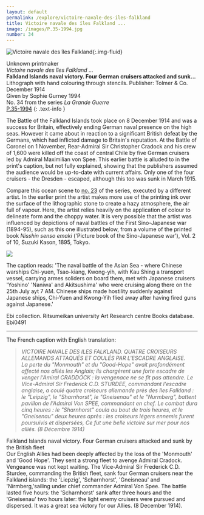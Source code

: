 ```yaml
---
layout: default
permalink: /explore/victoire-navale-des-iles-falkland
title: Victoire navale des îles Falkland ...
image: /images/P.35-1994.jpg
number: 34
---
```

![Victoire navale des îles Falkland]({{site.baseurl}}/images/P.35-1994.jpg){:.img-fluid}

Unknown printmaker  
_Victoire navale des îles Falkland ..._  
**Falkland Islands naval victory. Four German cruisers attacked and sunk...**  
Lithograph with hand colouring through stencils. Publisher: Tolmer & Co. December 1914  
Given by Sophie Gurney 1994  
No. 34 from the series _La Grande Guerre_  
[P.35-1994]({{site.collection_url}}id/object/198906)
{: .text-info }

The Battle of the Falkland Islands took place on 8 December 1914 and was a success for Britain, effectively ending German naval presence on the high seas. However it came about in reaction to a significant British defeat by the Germans, which had inflicted damage to Britain's reputation. At the Battle of Coronel on 1 November, Rear-Admiral Sir Christopher Cradock and his crew of 1,600 were killed off the coast of central Chile by five German cruisers led by Admiral Maximilian von Spee. This earlier battle is alluded to in the print's caption, but not fully explained, showing that the publishers assumed the audience would be up-to-date with current affairs. Only one of the four cruisers - the Dresden - escaped, although this too was sunk in March 1915.

Compare this ocean scene to [no. 23]({{site.baseurl}}/explore/l-honneur-des-marins-francais) of the series, executed by a different artist. In the earlier print the artist makes more use of the printing ink over the surface of the lithographic stone to create a hazy atmosphere, the air full of vapour. Here, the artist relies heavily on the application of colour to delineate form and the choppy water. It is very possible that the artist was influenced by depictions of naval battles of the First Sino-Japanese war (1894-95), such as this one illustrated below, from a volume of the printed book _Nisshin senso emaki_ ('Picture book of the Sino-Japanese war'), Vol. 2 of 10, Suzuki Kason, 1895, Tokyo.

 ![]({{site.baseurl}}/images/Ebi%20collection.jpg)

The caption reads: 'The naval battle of the Asian Sea - where Chinese warships Chi-yuen, Tsao-kiang, Kwong-yih, with Kau Shing a transport vessel, carrying armes soliders on board them, met with Japanese cruisers 'Yoshino' 'Naniwa' and Akitsushima' who were cruising along there on the 25th July ayt 7 AM. Chinese ships made hostility suddenly against Japanese ships, Chi-Yuen and Kwong-Yih flied away after having fired guns against Japanese.'

Ebi collection. Ritsumeikan university Art Research centre Books database. Ebi0491

* * *

The French caption with English translation:

> _VICTOIRE NAVALE DES ILES FALKLAND. QUATRE CROISEURS ALLEMANDS ATTAQUÉS ET COULÉS PAR L'ESCADRE ANGLAISE.  
La perte du "Monmouth" et du "Good-Hope" avait profondément affecté nos alliés les Anglais; ils chargèrent une forte escadre de venger l'Amiral CRADDOCK : la vengenace ne se fit pas attendre. Le Vice-Admiral Sir Frederick C.D. STURDEE, commandant l'escadre anglaise, a coulé quatre croiseurs allemande près des Iles Falkland : le "Leipzig", le "Sharnhorst", le "Gneisenau" et le "Nurmberg", battent pavillon de l'Admiral Von SPEE, commandant en chef. Le combat dura cinq heures : le "Sharnhorst" coula au bout de trois heures, et le "Gneisenau" deux heures après : les croiseurs légers ennemis furent poursuivis et dispersées, Ce fut une belle victoire sur mer pour nos alliés. (8 Décembre 1914)_

Falkland Islands naval victory. Four German cruisers attacked and sunk by the British fleet  
Our English Allies had been deeply affected by the loss of the 'Monmouth' and 'Good Hope'. They sent a strong fleet to avenge Admiral Cradock. Vengeance was not kept waiting. The Vice-Admiral Sir Frederick C.D. Sturdee, commanding the British fleet, sank four German cruisers near the Falkland islands: the 'Liepzig', 'Scharnhorst', 'Gneisneau' and 'Nirmberg,'sailing under chief commander Admiral Von Spee. The battle lasted five hours: the 'Scharnhorst' sank after three hours and the 'Gneisenau' two hours later: the light enemy cruisers were pursued and dispersed. It was a great sea victory for our Allies. (8 December 1914).
